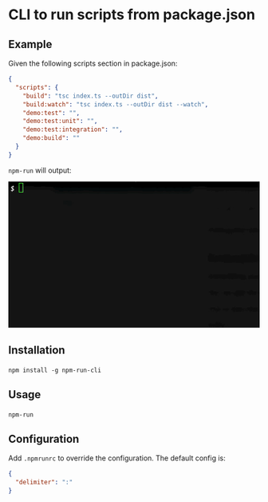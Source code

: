 # CLI to run scripts from package.json

## Example

Given the following scripts section in package.json:

```json
{
  "scripts": {
    "build": "tsc index.ts --outDir dist",
    "build:watch": "tsc index.ts --outDir dist --watch",
    "demo:test": "",
    "demo:test:unit": "",
    "demo:test:integration": "",
    "demo:build": ""
  }
}
```

`npm-run` will output:

![demo](demo.gif)

## Installation

`npm install -g npm-run-cli`

## Usage

`npm-run`

## Configuration

Add `.npmrunrc` to override the configuration. The default config is:

```json
{
  "delimiter": ":"
}
```
